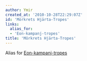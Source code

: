 ```yaml
---
author: Ymir
created_at: '2010-10-28T22:29:07Z'
id: 'Mörkrets Hjärta-Tropes'
links:
  alias_for:
  - 'Eon-kampanj-tropes'
title: 'Mörkrets Hjärta-Tropes'
---
```


Alias for [Eon-kampanj-tropes]

  [Eon-kampanj-tropes]: Eon-kampanj-tropes